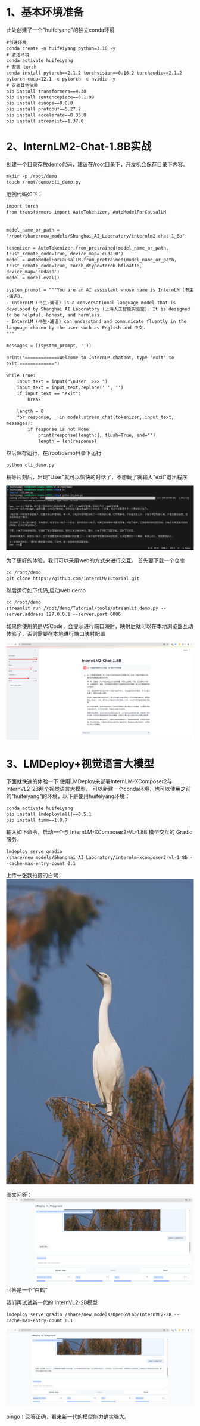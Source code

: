 # 1、基本环境准备
此处创建了一个"huifeiyang"的独立conda环境

```
#创建环境
conda create -n huifeiyang python=3.10 -y
# 激活环境
conda activate huifeiyang
# 安装 torch
conda install pytorch==2.1.2 torchvision==0.16.2 torchaudio==2.1.2 pytorch-cuda=12.1 -c pytorch -c nvidia -y
# 安装其他依赖
pip install transformers==4.38
pip install sentencepiece==0.1.99
pip install einops==0.8.0
pip install protobuf==5.27.2
pip install accelerate==0.33.0
pip install streamlit==1.37.0
```

# 2、InternLM2-Chat-1.8B实战

创建一个目录存放demo代码，建议在/root目录下，开发机会保存目录下内容。

```
mkdir -p /root/demo
touch /root/demo/cli_demo.py
```

范例代码如下：

```
import torch
from transformers import AutoTokenizer, AutoModelForCausalLM


model_name_or_path = "/root/share/new_models/Shanghai_AI_Laboratory/internlm2-chat-1_8b"

tokenizer = AutoTokenizer.from_pretrained(model_name_or_path, trust_remote_code=True, device_map='cuda:0')
model = AutoModelForCausalLM.from_pretrained(model_name_or_path, trust_remote_code=True, torch_dtype=torch.bfloat16, device_map='cuda:0')
model = model.eval()

system_prompt = """You are an AI assistant whose name is InternLM (书生·浦语).
- InternLM (书生·浦语) is a conversational language model that is developed by Shanghai AI Laboratory (上海人工智能实验室). It is designed to be helpful, honest, and harmless.
- InternLM (书生·浦语) can understand and communicate fluently in the language chosen by the user such as English and 中文.
"""

messages = [(system_prompt, '')]

print("=============Welcome to InternLM chatbot, type 'exit' to exit.=============")

while True:
    input_text = input("\nUser  >>> ")
    input_text = input_text.replace(' ', '')
    if input_text == "exit":
        break

    length = 0
    for response, _ in model.stream_chat(tokenizer, input_text, messages):
        if response is not None:
            print(response[length:], flush=True, end="")
            length = len(response)

```
然后保存运行，在/root/demo目录下运行
```commandline
python cli_demo.py
```
稍等片刻后，出现"User"就可以愉快的对话了，不想玩了就输入"exit"退出程序

![运行示例](bash_1.8B.PNG)

为了更好的体验，我们可以采用web的方式来进行交互。
首先要下载一个仓库
```commandline
cd /root/demo
git clone https://github.com/InternLM/Tutorial.git
```
然后运行如下代码,启动web demo
```commandline
cd /root/demo
streamlit run /root/demo/Tutorial/tools/streamlit_demo.py --server.address 127.0.0.1 --server.port 6006
```
如果你使用的是VSCode，会提示进行端口映射，映射后就可以在本地浏览器互动体验了，否则需要在本地进行端口映射配置

![运行示例](Streamlit_Web_Demo_1.8B.PNG)

# 3、LMDeploy+视觉语言大模型
下面就快速的体验一下 使用LMDeploy来部署InternLM-XComposer2与InternVL2-2B两个视觉语言大模型。
可以新建一个conda环境，也可以使用之前的"huifeiyang"的环境，以下是使用huifeiyang环境：
```commandline
conda activate huifeiyang
pip install lmdeploy[all]==0.5.1
pip install timm==1.0.7
```
输入如下命令，启动一个与 InternLM-XComposer2-VL-1.8B 模型交互的 Gradio 服务。
```commandline
lmdeploy serve gradio /share/new_models/Shanghai_AI_Laboratory/internlm-xcomposer2-vl-1_8b --cache-max-entry-count 0.1
```
上传一张我拍摄的白鹭：
![测试](测试.jpg)

图文问答：
![运行示例](XComposer2-VL-1.8B.PNG)
回答是一个”白鹤“

我们再试试新一代的 InternVL2-2B模型
```commandline
lmdeploy serve gradio /share/new_models/OpenGVLab/InternVL2-2B --cache-max-entry-count 0.1
```
![运行示例](InternVL2-2B.PNG)

bingo！回答正确，看来新一代的模型能力确实强大。

